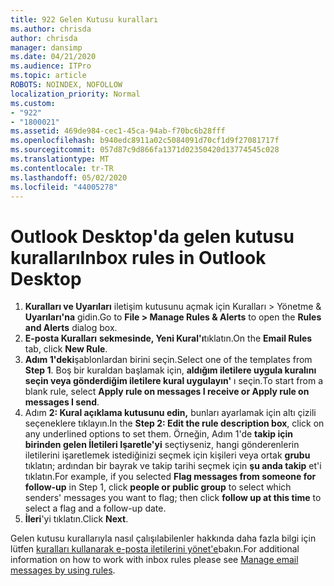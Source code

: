 ```yaml
---
title: 922 Gelen Kutusu kuralları
ms.author: chrisda
author: chrisda
manager: dansimp
ms.date: 04/21/2020
ms.audience: ITPro
ms.topic: article
ROBOTS: NOINDEX, NOFOLLOW
localization_priority: Normal
ms.custom:
- "922"
- "1800021"
ms.assetid: 469de984-cec1-45ca-94ab-f70bc6b28fff
ms.openlocfilehash: b940edc8911a02c5084091d70cf1d9f27081717f
ms.sourcegitcommit: 057d87c9d866fa1371d02350420d13774545c028
ms.translationtype: MT
ms.contentlocale: tr-TR
ms.lasthandoff: 05/02/2020
ms.locfileid: "44005278"
---
```

# <a name="inbox-rules-in-outlook-desktop"></a><span data-ttu-id="bcd84-102">Outlook Desktop'da gelen kutusu kuralları</span><span class="sxs-lookup"><span data-stu-id="bcd84-102">Inbox rules in Outlook Desktop</span></span>

1. <span data-ttu-id="bcd84-103">**Kuralları ve Uyarıları** iletişim kutusunu açmak için Kuralları > Yönetme & **Uyarıları'na** gidin.</span><span class="sxs-lookup"><span data-stu-id="bcd84-103">Go to **File > Manage Rules & Alerts** to open the **Rules and Alerts** dialog box.</span></span>
2. <span data-ttu-id="bcd84-104">**E-posta Kuralları** **sekmesinde, Yeni Kural'ı**tıklatın.</span><span class="sxs-lookup"><span data-stu-id="bcd84-104">On the **Email Rules** tab, click **New Rule**.</span></span>
3. <span data-ttu-id="bcd84-105">**Adım 1'deki**şablonlardan birini seçin.</span><span class="sxs-lookup"><span data-stu-id="bcd84-105">Select one of the templates from **Step 1**.</span></span> <span data-ttu-id="bcd84-106">Boş bir kuraldan başlamak için, **aldığım iletilere uygula kuralını seçin veya gönderdiğim iletilere kural uygulayın'** ı seçin.</span><span class="sxs-lookup"><span data-stu-id="bcd84-106">To start from a blank rule, select **Apply rule on messages I receive or Apply rule on messages I send**.</span></span>
4. <span data-ttu-id="bcd84-107">Adım **2: Kural açıklama kutusunu edin,** bunları ayarlamak için altı çizili seçeneklere tıklayın.</span><span class="sxs-lookup"><span data-stu-id="bcd84-107">In the **Step 2: Edit the rule description box**, click on any underlined options to set them.</span></span> <span data-ttu-id="bcd84-108">Örneğin, Adım 1'de **takip için birinden gelen İletileri Işaretle'yi** seçtiyseniz, hangi gönderenlerin iletilerini işaretlemek istediğinizi seçmek için kişileri veya ortak **grubu** tıklatın; ardından bir bayrak ve takip tarihi seçmek için **şu anda takip** et'i tıklatın.</span><span class="sxs-lookup"><span data-stu-id="bcd84-108">For example, if you selected **Flag messages from someone for follow-up** in Step 1, click **people or public group** to select which senders' messages you want to flag; then click **follow up at this time** to select a flag and a follow-up date.</span></span>
5. <span data-ttu-id="bcd84-109">**İleri**'yi tıklatın.</span><span class="sxs-lookup"><span data-stu-id="bcd84-109">Click **Next**.</span></span>

<span data-ttu-id="bcd84-110">Gelen kutusu kurallarıyla nasıl çalışılabilenler hakkında daha fazla bilgi için lütfen [kuralları kullanarak e-posta iletilerini yönet'e](https://support.office.com/article/manage-email-messages-by-using-rules-c24f5dea-9465-4df4-ad17-a50704d66c59)bakın.</span><span class="sxs-lookup"><span data-stu-id="bcd84-110">For additional information on how to work with inbox rules please see [Manage email messages by using rules](https://support.office.com/article/manage-email-messages-by-using-rules-c24f5dea-9465-4df4-ad17-a50704d66c59).</span></span>

